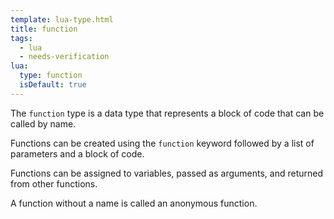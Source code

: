 ```yaml
---
template: lua-type.html
title: function
tags:
  - lua
  - needs-verification
lua:
  type: function
  isDefault: true
---
```


The `function` type is a data type that represents a block of code that can be
called by name.

Functions can be created using the `function` keyword followed by a list of
parameters and a block of code.

Functions can be assigned to variables, passed as arguments, and returned from
other functions.

A function without a name is called an anonymous function.
